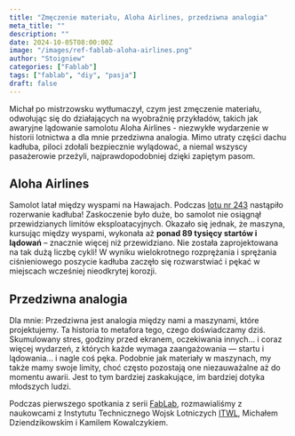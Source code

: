 ```yaml
---
title: "Zmęczenie materiału, Aloha Airlines, przedziwna analogia"
meta_title: ""
description: ""
date: 2024-10-05T08:00:00Z
image: "/images/ref-fablab-aloha-airlines.png"
author: "Stoigniew"
categories: ["Fablab"]
tags: ["fablab", "diy", "pasja"]
draft: false
---
```


Michał po mistrzowsku wytłumaczył, czym jest zmęczenie materiału, odwołując się do działających na wyobraźnię przykładów, takich jak awaryjne lądowanie samolotu Aloha Airlines - niezwykłe wydarzenie w historii lotnictwa a dla mnie przedziwna analogia. Mimo utraty części dachu kadłuba, piloci zdołali bezpiecznie wylądować, a niemal wszyscy pasażerowie przeżyli, najprawdopodobniej dzięki zapiętym pasom.

## Aloha Airlines

Samolot latał między wyspami na Hawajach. Podczas [lotu nr 243](https://en.wikipedia.org/wiki/Aloha_Airlines_Flight_243) nastąpiło rozerwanie kadłuba! Zaskoczenie było duże, bo samolot nie osiągnął przewidzianych limitów eksploatacyjnych. Okazało się jednak, że maszyna, kursując między wyspami, wykonała aż **ponad 89 tysięcy startów i lądowań** – znacznie więcej niż przewidziano. Nie została zaprojektowana na tak dużą liczbę cykli! W wyniku wielokrotnego rozprężania i sprężania ciśnieniowego poszycie kadłuba zaczęło się rozwarstwiać i pękać w miejscach wcześniej nieodkrytej korozji.

## Przedziwna analogia

Dla mnie: Przedziwna jest analogia między nami a maszynami, które projektujemy. Ta historia to metafora tego, czego doświadczamy dziś. Skumulowany stres, godziny przed ekranem, oczekiwania innych… i coraz więcej wydarzeń, z których każde wymaga zaangażowania — startu i lądowania… i nagle coś pęka. Podobnie jak materiały w maszynach, my także mamy swoje limity, choć często pozostają one niezauważalne aż do momentu awarii. Jest to tym bardziej zaskakujące, im bardziej dotyka młodszych ludzi.

Podczas pierwszego spotkania z serii [FabLab](/d/fablab), rozmawialiśmy z naukowcami z Instytutu Technicznego Wojsk Lotniczych [ITWL](https://itwl.pl/), Michałem Dziendzikowskim i Kamilem Kowalczykiem. 